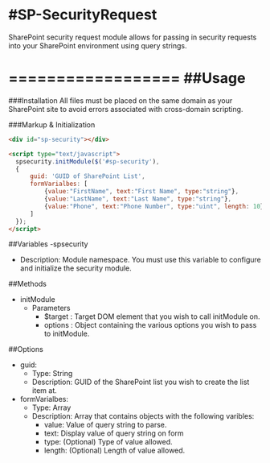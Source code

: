 #SP-SecurityRequest
==================

SharePoint security request module allows for passing in security requests into your SharePoint environment using query strings.

==================
##Usage
==================
###Installation
All files must be placed on the same domain as your SharePoint site to avoid errors associated with cross-domain scripting.

###Markup & Initialization
```HTML
<div id="sp-security"></div>

<script type="text/javascript">
  spsecurity.initModule($('#sp-security'), 
  {
      guid: 'GUID of SharePoint List', 
      formVarialbes: [
          {value:"FirstName", text:"First Name", type:"string"},
          {value:"LastName", text:"Last Name", type:"string"},
          {value:"Phone", text:"Phone Number", type:"uint", length: 10}
      ]
  });
</script>
```
##Variables
-spsecurity
  - Description: Module namespace.  You must use this variable to configure and initialize the security module.

##Methods
- initModule
  - Parameters
    - $target : Target DOM element that you wish to call initModule on.
    - options : Object containing the various options you wish to pass to initModule.

##Options
- guid: 
  - Type: String
  - Description: GUID of the SharePoint list you wish to create the list item at.
- formVarialbes:
  - Type: Array
  - Description: Array that contains objects with the following varibles:
    - value: Value of query string to parse.
    - text: Display value of query string on form
    - type: (Optional) Type of value allowed.
    - length: (Optional) Length of value allowed.

